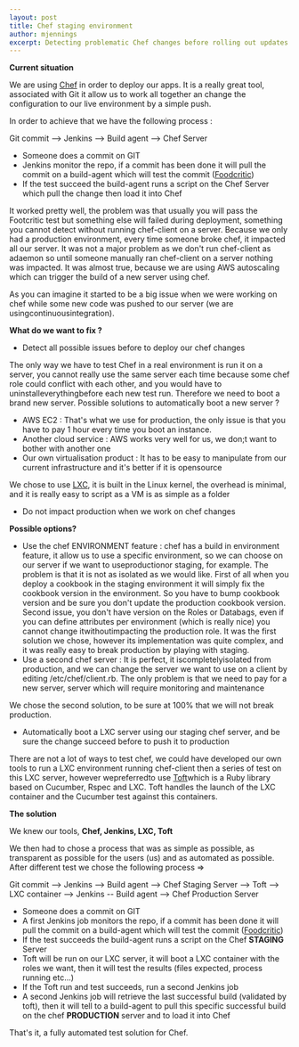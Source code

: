 ```yaml
---
layout: post
title: Chef staging environment
author: mjennings
excerpt: Detecting problematic Chef changes before rolling out updates.
---
```


**Current situation**

We are using [Chef](http://www.opscode.com/chef/) in order to deploy our apps. It is a really great tool, associated with Git it allow us to work all together an change the configuration to our live environment by a simple push.

In order to achieve that we have the following process :

Git commit --> Jenkins --> Build agent --> Chef Server

- Someone does a commit on GIT
- Jenkins monitor the repo, if a commit has been done it will pull the commit on a build-agent which will test the commit ([Foodcritic](http://acrmp.github.com/foodcritic/))
- If the test succeed the build-agent runs a script on the Chef Server which pull the change then load it into Chef

It worked pretty well, the problem was that usually you will pass the Footcritic test but something else will failed during deployment, something you cannot detect without running chef-client on a server. Because we only had a production environment, every time someone broke chef, it impacted all our server. It was not a major problem as we don't run chef-client as adaemon so until someone manually ran chef-client on a server nothing was impacted. It was almost true, because we are using AWS autoscaling which can trigger the build of a new server using chef.

As you can imagine it started to be a big issue when we were working on chef while some new code was pushed to our server (we are usingcontinuousintegration).

**What do we want to fix ?**

- Detect all possible issues before to deploy our chef changes

The only way we have to test Chef in a real environment is run it on a server, you cannot really use the same server each time because some chef role could conflict with each other, and you would have to uninstalleverythingbefore each new test run. Therefore we need to boot a brand new server. Possible solutions to automatically boot a new server ?

- AWS EC2 : That's what we use for production, the only issue is that you have to pay 1 hour every time you boot an instance.
- Another cloud service : AWS works very well for us, we don;t want to bother with another one
- Our own virtualisation product : It has to be easy to manipulate from our current infrastructure and it's better if it is opensource

We chose to use [LXC](http://lxc.sourceforge.net/), it is built in the Linux kernel, the overhead is minimal, and it is really easy to script as a VM is as simple as a folder

- Do not impact production when we work on chef changes

**Possible options?**

- Use the chef ENVIRONMENT feature : chef has a build in environment feature, it allow us to use a specific environment, so we can choose on our server if we want to useproductionor staging, for example. The problem is that it is not as isolated as we would like. First of all when you deploy a cookbook in the staging environment it will simply fix the cookbook version in the environment. So you have to bump cookbook version and be sure you don't update the production cookbook version. Second issue, you don't have version on the Roles or Databags, even if you can define attributes per environment (which is really nice) you cannot change itwithoutimpacting the production role. It was the first solution we chose, however its implementation was quite complex, and it was really easy to break production by playing with staging.
- Use a second chef server : It is perfect, it iscompletelyisolated from production, and we can change the server we want to use on a client by editing /etc/chef/client.rb. The only problem is that we need to pay for a new server, server which will require monitoring and maintenance

We chose the second solution, to be sure at 100% that we will not break production.

- Automatically boot a LXC server using our staging chef server, and be sure the change succeed before to push it to production

There are not a lot of ways to test chef, we could have developed our own tools to run a LXC environment running chef-client then a series of test on this LXC server, however wepreferredto use <a href="https://github.com/exceedhl/toft">Toft</a>which is a Ruby library based on Cucumber, Rspec and LXC. Toft handles the launch of the LXC container and the Cucumber test against this containers.

**The solution**

We knew our tools, **Chef, Jenkins, LXC, Toft**

We then had to chose a process that was as simple as possible, as transparent as possible for the users (us) and as automated as possible. After different test we chose the following process =>

Git commit --> Jenkins --> Build agent --> Chef Staging Server --> Toft --> LXC container --> Jenkins -- Build agent --> Chef Production Server

- Someone does a commit on GIT
- A first Jenkins job monitors the repo, if a commit has been done it will pull the commit on a build-agent which will test the commit ([Foodcritic](http://acrmp.github.com/foodcritic/))
- If the test succeeds the build-agent runs a script on the Chef **STAGING** Server
- Toft will be run on our LXC server, it will boot a LXC container with the roles we want, then it will test the results (files expected, process running etc...)
- If the Toft run and test succeeds, run a second Jenkins job
- A second Jenkins job will retrieve the last successful build (validated by toft), then it will tell to a build-agent to pull this specific successful build on the chef **PRODUCTION** server and to load it into Chef

That's it, a fully automated test solution for Chef.
